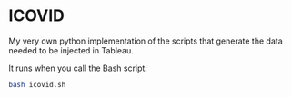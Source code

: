 # ICOVID

My very own python implementation of the scripts that generate the data needed to be injected in Tableau.

It runs when you call the Bash script:

```bash
bash icovid.sh
```